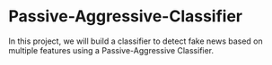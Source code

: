 # Passive-Aggressive-Classifier
In this project, we will build a classifier to detect fake news based on multiple features using a Passive-Aggressive Classifier.
